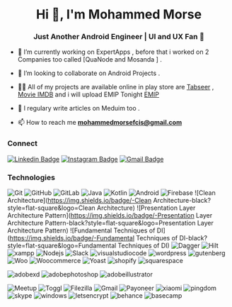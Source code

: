 <h1 align="center">Hi 👋, I'm Mohammed Morse</h1>
<h3 align="center">Just Another Android Engineer | UI and UX Fan 🤘 </h3>

- 🔭 I’m currently working on ExpertApps , before that i worked on 2 Companies too called [QuaNode and Mosanda ] .

- 👯 I’m looking to collaborate on Android Projects .

- 👨‍💻 All of my projects are available online in play store are [Tabseer](https://play.google.com/store/apps/details?id=com.expertapps.tabseer&lang=ar) , [Movie IMDB](https://apkpure.com/p/com.morse.movie) and i will upload EMIP Tonight [EMIP](https://play.google.com/store/apps/details?id=com.expertapps.tabseer&lang=ar)

- 📝 I regulary write articles on Meduim too .

- 📫 How to reach me **mohammedmorsefcis@gmail.com**

### Connect

[![Linkedin Badge](https://img.shields.io/badge/-mohammedmorse-blue?style=flat-square&logo=Linkedin&logoColor=white&link=https://www.linkedin.com/in/mohammed-morse-486022151/)](https://www.linkedin.com/in/mohammed-morse-486022151/)
[![Instagram Badge](https://img.shields.io/badge/-mohammedmorse-purple?style=flat-square&logo=instagram&logoColor=white&link=https://instagram.com/morse2910/)](https://www.instagram.com/morse2910/)
[![Gmail Badge](https://img.shields.io/badge/-mohammedmorsefcis@gmail.com-010101?style=flat-square&logo=Gmail&logoColor=white&link=mailto:mohammedmorsefcis@gmail.com)](mailto:mohammedmorsefcis@gmail.com)

### Technologies

![Git](https://img.shields.io/badge/-Git-black?style=flat-square&logo=git)
![GitHub](https://img.shields.io/badge/-GitHub-black?style=flat-square&logo=github)
![GitLab](https://img.shields.io/badge/-GitLab-black?style=flat-square&logo=gitlab)
![Java](https://img.shields.io/badge/-Java-black?style=flat-square&logo=java&logoColor=white)
![Kotlin](https://img.shields.io/badge/-Kotlin-black?style=flat-square&logo=Kotlin)
![Android](https://img.shields.io/badge/-Android-black?style=flat-square&logo=Android)
![Firebase](https://img.shields.io/badge/-Firebase-black?style=flat-square&logo=Firebase)
![Clean Architecture](https://img.shields.io/badge/-Clean Architecture-black?style=flat-square&logo=Clean Architecture)
![Presentation Layer Architecture Pattern](https://img.shields.io/badge/-Presentation Layer Architecture Pattern-black?style=flat-square&logo=Presentation Layer Architecture Pattern)
![Fundamental Techniques of DI](https://img.shields.io/badge/-Fundamental Techniques of DI-black?style=flat-square&logo=Fundamental Techniques of DI)
![Dagger](https://img.shields.io/badge/-Dagger-black?style=flat-square&logo=Dagger)
![Hilt](https://img.shields.io/badge/-Hilt-black?style=flat-square&logo=Hilt)
![xampp](https://img.shields.io/badge/-Xampp-black?style=flat-square&logo=xampp)
![Nodejs](https://img.shields.io/badge/-Nodejs-black?style=flat-square&logo=Node.js)
![Slack](https://img.shields.io/badge/-Slack-black?style=flat-square&logo=slack)
![visualstudiocode](https://img.shields.io/badge/-VScode-black?style=flat-square&logo=visualstudiocode)
![wordpress](https://img.shields.io/badge/-WordPress-black?style=flat-square&logo=wordpress)
![gutenberg](https://img.shields.io/badge/-Gutenberg-black?style=flat-square&logo=gutenberg)
![Woo](https://img.shields.io/badge/-Woo-black?style=flat-square&logo=woo)
![Woocommerce](https://img.shields.io/badge/-Woocommerce-black?style=flat-square&logo=woocommerce)
![Yoast](https://img.shields.io/badge/-Yoast-black?style=flat-square&logo=yoast)
![shopify](https://img.shields.io/badge/-Shopify-black?style=flat-square&logo=shopify)
![squarespace](https://img.shields.io/badge/-Squarespace-black?style=flat-square&logo=squarespace)

![adobexd](https://img.shields.io/badge/-AdobeXD-black?style=flat-square&logo=adobexd)
![adobephotoshop](https://img.shields.io/badge/-AdobePhotoshop-black?style=flat-square&logo=adobephotoshop)
![adobeillustrator](https://img.shields.io/badge/-AdobeIllustrator-black?style=flat-square&logo=adobeillustrator)

![Meetup](https://img.shields.io/badge/-Meetup-black?style=flat-square&logo=meetup)
![Toggl](https://img.shields.io/badge/-Toggl-black?style=flat-square&logo=toggl)
![Filezilla](https://img.shields.io/badge/-Filezilla-black?style=flat-square&logo=filezilla)
![Gmail](https://img.shields.io/badge/-Gmail-black?style=flat-square&logo=gmail)
![Payoneer](https://img.shields.io/badge/-Payoneer-black?style=flat-square&logo=Payoneer)
![xiaomi](https://img.shields.io/badge/-Xiaomi-black?style=flat-square&logo=xiaomi)
![pingdom](https://img.shields.io/badge/-Pingdom-black?style=flat-square&logo=pingdom)
![skype](https://img.shields.io/badge/-Skype-black?style=flat-square&logo=skype)
![windows](https://img.shields.io/badge/-Windows10-black?style=flat-square&logo=windows)
![letsencrypt](https://img.shields.io/badge/-Letsencrypt-black?style=flat-square&logo=letsencrypt)
![behance](https://img.shields.io/badge/-Behance-black?style=flat-square&logo=behance)
![basecamp](https://img.shields.io/badge/-Basecamp-black?style=flat-square&logo=basecamp)





<!--

<a href="https://github.com/imalisiddique/devsonket.github.io">
  <img align="left" src="https://github-readme-stats.vercel.app/api/pin/?username=imalisiddique&repo=devsonket.github.io&title_color=fff&icon_color=79ff97&text_color=9f9f9f&bg_color=151515" />
</a>

<a href="https://github.com/devsonket/devsonket.github.io">
  <img align="left" src="https://github-readme-stats.vercel.app/api/pin/?username=imalisiddique&repo=devsonket.github.io&title_color=fff&icon_color=79ff97&text_color=9f9f9f&bg_color=151515" />
</a>


---

![Ali Siddique's github stats](https://github-readme-stats.vercel.app/api?username=imalisiddique&show_icons=true&title_color=fff&icon_color=4392f1&text_color=fff&bg_color=344055)


![Visitor Badge](https://visitor-badge.laobi.icu/badge?page_id=imalisiddique)


<a href="#">
  <img align="center" src="https://github-readme-stats.vercel.app/api/top-langs/?username=imalisiddique&theme=radical&hide_langs_below=1" />
</a>
<a href="#">
  <img align="center" src="https://github-readme-stats.vercel.app/api?username=imalisiddique&show_icons=true&theme=radical&line_height=27" alt="Ali's github stats" />
</a>

-->
<!-- START gadpp -->
